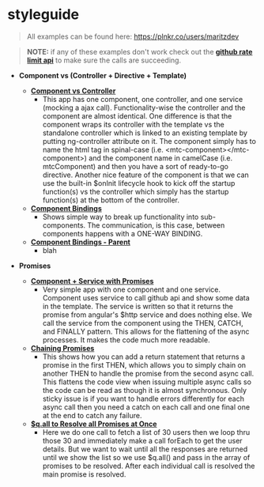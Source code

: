 # styleguide

> All examples can be found here: https://plnkr.co/users/maritzdev

> **NOTE:** if any of these examples don't work check out the **[github rate limit api](https://api.github.com/rate_limit)** to make sure the calls are succeeding. 

* **Component vs (Controller + Directive + Template)**
	* **[Component vs Controller](https://plnkr.co/edit/QRmBKp?p=preview)**
		* This app has one component, one controller, and one service (mocking a ajax call). Functionality-wise the controller and the component are almost identical. One difference is that the component wraps its controller with the template vs the standalone controller which is linked to an existing template by putting ng-controller attribute on it. The component simply has to name the html tag in spinal-case (i.e. &lt;mtc-component&gt;&lt;/mtc-component&gt;) and the component name in camelCase (i.e. mtcComponent) and then you have a sort of ready-to-go directive. Another nice feature of the component is that we can use the built-in $onInit lifecycle hook to kick off the startup function(s) vs the controller which simply has the startup function(s) at the bottom of the controller. 
	* **[Component Bindings](https://plnkr.co/edit/RCesTW?p=preview)**
		* Shows simple way to break up functionality into sub-components. The communication, is this case, between components happens with a ONE-WAY BINDING.
	* **[Component Bindings - Parent](https://plnkr.co/edit/kg13Z3?p=preview)**
		* blah

* **Promises**
	* **[Component + Service with Promises](https://plnkr.co/edit/ZWtX4B?p=preview)**
		* Very simple app with one component and one service. Component uses service to call github api and show some data in the template. The service is written so that it returns the promise from angular's $http service and does nothing else. We call the service from the component using the THEN,  CATCH, and FINALLY pattern. This allows for the flattening of the async processes. It makes the code much more readable.
	* **[Chaining Promises](https://plnkr.co/edit/2oLQhi?p=preview)**
		* This shows how you can add a return statement that returns a promise in the first THEN, which allows you to simply chain on another THEN to handle the promise from the second async call. This flattens the code view when issuing multiple async calls so the code can be read as though it is almost synchronous. Only sticky issue is if you want to handle errors differently for each async call then you need a catch on each call and one final one at the end to catch any failure.
	*  **[$q.all to Resolve all Promises at Once](https://plnkr.co/edit/BrtIuo?p=preview)**
		* Here we do one call to fetch a list of 30 users then we loop thru those 30 and immediately make a call forEach to get the user details. But we want to wait until all the responses are returned until we show the list so we use $q.all() and pass in the array of promises to be resolved. After each individual call is resolved the main promise is resolved. 

